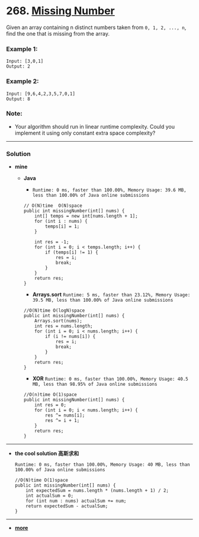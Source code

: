 # 268. [Missing Number](https://leetcode.com/problems/missing-number/description/)

Given an array containing n distinct numbers taken from `0, 1, 2, ..., n`, find the one that is missing from the array.

### Example 1:
```
Input: [3,0,1]
Output: 2
```

### Example 2:
```
Input: [9,6,4,2,3,5,7,0,1]
Output: 8
```

### Note:
* Your algorithm should run in linear runtime complexity. Could you implement it using only constant extra space complexity?

---

### Solution

* **mine**  
	* **Java**
		* `Runtime: 0 ms, faster than 100.00%, Memory Usage: 39.6 MB, less than 100.00% of Java online submissions`
      ```
      // O(N)time  O(N)space
      public int missingNumber(int[] nums) {
          int[] temps = new int[nums.length + 1];
          for (int i : nums) {
              temps[i] = 1;
          }

          int res = -1;
          for (int i = 0; i < temps.length; i++) {
              if (temps[i] != 1) {
                  res = i;
                  break;
              }
          }
          return res;
      }
      ```
		
		* **Arrays.sort** `Runtime: 5 ms, faster than 23.12%, Memory Usage: 39.5 MB, less than 100.00% of Java online submissions`
      ```
      //O(N)time O(logN)space
      public int missingNumber(int[] nums) {
          Arrays.sort(nums);
          int res = nums.length;
          for (int i = 0; i < nums.length; i++) {
              if (i != nums[i]) {
                  res = i;
                  break;
              }
          }
          return res;
      }
      ```

		* **XOR** `Runtime: 0 ms, faster than 100.00%, Memory Usage: 40.5 MB, less than 98.95% of Java online submissions`
      ```
      //O(n)time O(1)space
      public int missingNumber(int[] nums) {
          int res = 0;
          for (int i = 0; i < nums.length; i++) {
              res ^= nums[i];
              res ^= i + 1;
          }
          return res;
      }
      ```

---

* **the cool solution  高斯求和**  

	`Runtime: 0 ms, faster than 100.00%, Memory Usage: 40 MB, less than 100.00% of Java online submissions`
  ```
  //O(N)time O(1)space
  public int missingNumber(int[] nums) {
      int expectedSum = nums.length * (nums.length + 1) / 2;
      int actualSum = 0;
      for (int num : nums) actualSum += num;
      return expectedSum - actualSum;
  }
  ```
  
---
  
* **[more](https://leetcode.com/problems/missing-number/solution/)**
